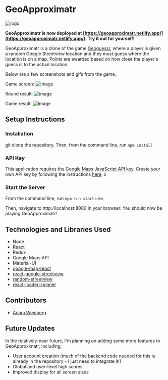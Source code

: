 # GeoApproximatr

![logo](https://user-images.githubusercontent.com/54007795/128434212-9c7b35db-1308-414c-b8ad-05443825846e.png)

**GeoApproximatr is now deployed at [https://geoapproximatr.netlify.app/](https://geoapproximatr.netlify.app/). Try it out for yourself!**

GeoApproximatr is a clone of the game [Geoguessr](http://geoguessr.com), where a player is given a random Google Streetview location and they must guess where the location is on a map. Points are awarded based on how close the player's guess is to the actual location.

Below are a few screenshots and gifs from the game.

Game screen:
![image](https://user-images.githubusercontent.com/54007795/128434065-73e2a517-5d03-4bf0-9011-80a5f2aa46cc.png)

Round result:
![image](https://user-images.githubusercontent.com/54007795/128434118-00a21ede-e2fd-4c0c-b5b4-b0d37e5ca252.png)

Game result:
![image](https://user-images.githubusercontent.com/54007795/128434166-608a065c-3429-4f9f-86c0-4b1d49b1d0c5.png)

## Setup Instructions

### Installation
git clone the repository. Then, from the command line, run
`npm install`

### API Key
This application requires the [Google Maps JavaScript API key](https://developers.google.com/maps/documentation/javascript/overview). Create your own API key by following the instructions [here](https://developers.google.com/maps/documentation/javascript/get-api-key).
x

### Start the Server
From the command line, run `npm run start:dev`

Then, navigate to http://localhost:8080 in your browser. You should now be playing GeoApproximatr!

## Technologies and Libraries Used
- Node
- React
- Redux
- Google Maps API
- Material-UI
- [google-map-react](https://www.npmjs.com/package/google-map-react)
- [react-google-streetview](https://www.npmjs.com/package/react-google-streetview)
- [random-streetview](https://www.npmjs.com/package/random-streetview)
- [react-loader-spinner](https://www.npmjs.com/package/react-loader-spinner)

## Contributors
- [Adam Weinberg](https://github.com/adamweinberg)

## Future Updates
In the relatively-near future, I'm planning on adding some more features to GeoApproximatr, including:
- User account creation (much of the backend code needed for this is already in the repository - I just need to integrate it!)
- Global and user-level high scores
- Improved display for all screen sizes
